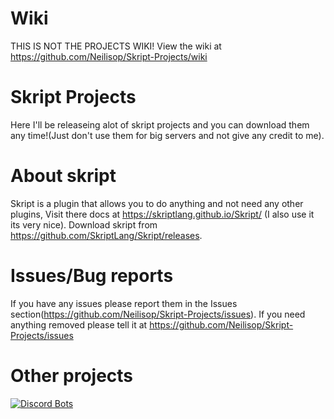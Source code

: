 # Wiki
THIS IS NOT THE PROJECTS WIKI! View the wiki at https://github.com/Neilisop/Skript-Projects/wiki
# Skript Projects
Here I'll be releaseing alot of skript projects and you can download them any time!(Just don't use them for big servers and not give any credit to me).
# About skript
Skript is a plugin that allows you to do anything and not need any other plugins, Visit there docs at https://skriptlang.github.io/Skript/ (I also use it its very nice). Download skript from https://github.com/SkriptLang/Skript/releases.
# Issues/Bug reports
If you have any issues please report them in the Issues section(https://github.com/Neilisop/Skript-Projects/issues).
If you need anything removed please tell it at https://github.com/Neilisop/Skript-Projects/issues
# Other projects
[![Discord Bots](https://top.gg/api/widget/731807331796385812.svg)](https://top.gg/bot/731807331796385812)
